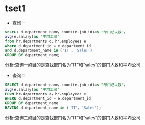# tset1
- 查询一
```SQL
SELECT d.department_name，count(e.job_id)as "部门总人数"，
avg(e.salary)as "平均工资"
from hr.departments d，hr.employees e
where d.department_id = e.department_id
and d.department_name in ('IT'，'Sales')
GROUP BY department_name;
```
 分析:查询一的目的是查找部门名为“IT”和“sales”的部门人数和平均公司
 
 - 查询二
 ```SQL
SELECT d.department_name，count(e.job_id)as "部门总人数"，
avg(e.salary)as "平均工资"
FROM hr.departments d，hr.employees e
WHERE d.department_id = e.department_id
GROUP BY department_name
HAVING d.department_name in ('IT'，'Sales');
```
分析:查询二的目的是查找部门名为“IT”和“sales”的部门人数和平均公司
